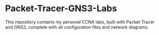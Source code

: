 # Packet-Tracer-GNS3-Labs
This repository contains my personal CCNA labs, built with Packet Tracer and GNS3, complete with all configuration files and network diagrams.
